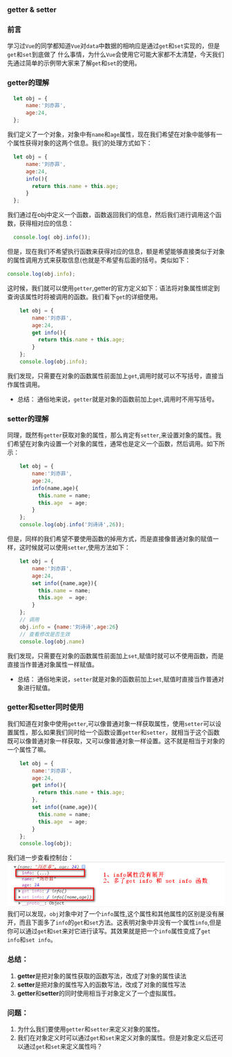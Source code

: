 ### getter & setter

### 前言
学习过`Vue`的同学都知道`Vue`对`data`中数据的相响应是通过`get`和`set`实现的，但是`get`和`set`到底做了
什么事情，为什么`Vue`会使用它可能大家都不太清楚，今天我们先通过简单的示例带大家来了解`get`和`set`的使用。

### getter的理解
```javascript
  let obj = {
      name:'刘亦菲',
      age:24,
  };
```
我们定义了一个对象，对象中有`name`和`age`属性，现在我们希望在对象中能够有一个属性获得对象的这两个信息。我们的处理方式如下：
```javascript
  let obj = {
      name:'刘亦菲',
      age:24,
      info(){
        return this.name + this.age;
      }
  };
```
我们通过在obj中定义一个函数，函数返回我们的信息，然后我们进行调用这个函数，获得相对应的信息：
```javascript
  console.log( obj.info());
```
但是，现在我们不希望执行函数来获得对应的信息，额是希望能够直接类似于对象的属性调用方式来获取信息(也就是不希望有后面的括号。类似如下：
```javascript
console.log(obj.info);
```
这时候，我们就可以使用`getter`,getter的官方定义如下：语法将对象属性绑定到查询该属性时将被调用的函数。我们看下`get`的详细使用。
```javascript
    let obj = {
        name:'刘亦菲',
        age:24,
        get info(){
          return this.name + this.age;
        }
    };
    console.log(obj.info);
```
我们发现，只需要在对象的函数属性前面加上`get`,调用时就可以不写括号，直接当作属性调用。
* 总结：
通俗地来说，`getter`就是对象的函数前加上`get`,调用时不用写括号。

### setter的理解

同理，既然有`getter`获取对象的属性，那么肯定有`setter`,来设置对象的属性。我们希望在对象内设置一个对象的属性，通常也是定义一个函数，然后调用。如下所示：
```javascript
    let obj = {
        name:'刘亦菲',
        age:24,
        info(name,age){
          this.name = name;
          this.age  = age;
        }
    };
    console.log(obj.info('刘诗诗',26));
```
但是，同样的我们希望不要使用函数的掉用方式，而是直接像普通对象的赋值一样，这时候就可以使用`setter`,使用方法如下：
```javascript
    let obj = {
        name:'刘亦菲',
        age:24,
        set info({name,age}){
          this.name = name;
          this.age  = age;
        }
    };
    // 调用
    obj.info = {name:'刘诗诗',age:26}
    // 查看修改是否生效
    console.log(obj.name)
```
我们发现，只需要在对象的函数属性前面加上`set`,赋值时就可以不使用函数，而是直接当作普通对象属性一样赋值。
* 总结：
通俗地来说，`setter`就是对象的函数前加上`set`,赋值时直接当作普通对象进行赋值。

### getter和setter同时使用

我们知道在对象中使用`getter`,可以像普通对象一样获取属性，使用`setter`可以设置属性，那么如果我们同时给一个函数设置`getter`和`setter`，就相当于这个函数既可以像普通对象一样获取，又可以像普通对象一样设置。这不就是相当于对象的一个属性了嘛。
```javascript
    let obj = {
        name:'刘亦菲',
        age:24,
        get info(){
          return this.name + this.age;
        },
        set info({name,age}){
          this.name = name;
          this.age  = age;
        }
    };
    console.log(obj);
```
我们进一步查看控制台：
![getter&setter](/assets/js/getter&setter.jpg)
我们可以发现，`obj`对象中对了一个`info`属性,这个属性和其他属性的区别是没有展开，而且下面多了`info`的`get`和`set`方法。这表明对象中并没有一个属性`info`,但是你可以通过`get`和`set`来对它进行读写。其效果就是把一个`info`属性变成了`get info`和`set info`。

### 总结：
1. **getter**是把对象的属性获取的函数写法，改成了对象的属性读法
2. **setter**是把对象的属性写入的函数写法，改成了对象的属性写法
3. **getter**和**setter**的同时使用相当于对象定义了一个虚拟属性。

### 问题：
1. 为什么我们要使用`getter`和`setter`来定义对象的属性。
2. 我们在对象定义时可以通过`get`和`set`来定义对象的属性。但是对象定义后还可以通过`get`和`set`来定义属性吗？
